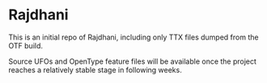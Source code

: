 Rajdhani
========

This is an initial repo of Rajdhani, including only TTX files dumped from the OTF build.

Source UFOs and OpenType feature files will be available once the project reaches a relatively stable stage in following weeks.
